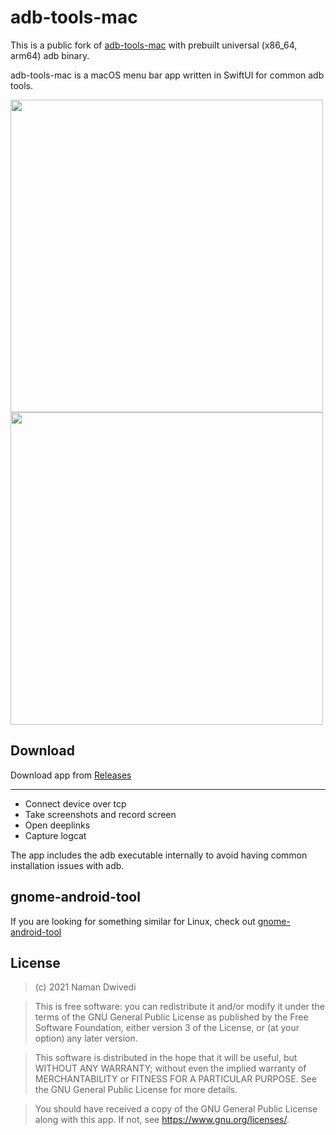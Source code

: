 # adb-tools-mac

This is a public fork of [adb-tools-mac](https://github.com/naman14/adb-tools-mac) with prebuilt universal (x86_64, arm64) adb binary.

adb-tools-mac is a macOS menu bar app written in SwiftUI for common adb tools.

<img src="https://raw.githubusercontent.com/naman14/adb-tools-mac/master/screenshots/screen1.png" width="500" >
<img src="https://raw.githubusercontent.com/naman14/adb-tools-mac/master/screenshots/screen2.png" width="500" >


## Download 

Download app from [Releases](https://github.com/naman14/adb-tools-mac/releases)

----

- Connect device over tcp
- Take screenshots and record screen
- Open deeplinks
- Capture logcat

The app includes the adb executable internally to avoid having common installation issues with adb.

## gnome-android-tool

If you are looking for something similar for Linux, check out [gnome-android-tool](https://github.com/naman14/gnome-android-tool)

## License

>(c) 2021 Naman Dwivedi 

>This is free software: you can redistribute it and/or modify it under the terms of the GNU General Public License as published by the Free Software Foundation, either version 3 of the License, or (at your option) any later version. 

>This software is distributed in the hope that it will be useful, but WITHOUT ANY WARRANTY; without even the implied warranty of MERCHANTABILITY or FITNESS FOR A PARTICULAR PURPOSE. See the GNU General Public License for more details. 

>You should have received a copy of the GNU General Public License along with this app. If not, see <https://www.gnu.org/licenses/>.
